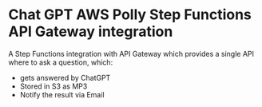 # Chat GPT AWS Polly Step Functions API Gateway integration 

A Step Functions integration with API Gateway which provides a single API where to ask a question, which:

* gets answered by ChatGPT
* Stored in S3 as MP3
* Notify the result via Email
